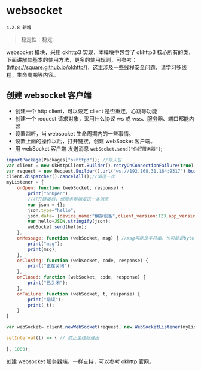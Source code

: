 # websocket
` 4.2.8 新增 `
> 稳定性：稳定

websocket 模块，采用 okhttp3 实现，本模块中包含了 okhttp3 核心所有的类，下面讲解其基本的使用方法，更多的使用规则，可参考：(https://square.github.io/okhttp/)，这里涉及一些线程安全问题，请学习多线程，生命周期等内容。

## 创建 websocket 客户端
+ 创建一个 http client，可以设定 client 是否重连，心跳等功能
+ 创建一个 request 请求对象，采用什么协议 ws 或 wss、服务器、端口都能内容
+ 设置监听，当 websocket 生命周期内的一些事情。 
+ 设置上面的操作以后，打开链接，创建 webSocket 客户端。
+ 用 webSocket 客户端 发送消息 `webSocket.send("你好服务器")`;

``` js
importPackage(Packages["okhttp3"]); //导入包
var client = new OkHttpClient.Builder().retryOnConnectionFailure(true).build();
var request = new Request.Builder().url("ws://192.168.31.164:9317").build(); //vscode  插件的ip地址，
client.dispatcher().cancelAll();//清理一次
myListener = {
    onOpen: function (webSocket, response) {
        print("onOpen");
        //打开链接后，想服务器端发送一条消息
        var json = {};
        json.type="hello";
        json.data= {device_name:"模拟设备",client_version:123,app_version:123,app_version_code:"233"};
        var hello=JSON.stringify(json);
        webSocket.send(hello);
    },
    onMessage: function (webSocket, msg) { //msg可能是字符串，也可能是byte数组，取决于服务器送的内容
        print("msg");
        print(msg);
    },
    onClosing: function (webSocket, code, response) {
        print("正在关闭");
    },
    onClosed: function (webSocket, code, response) {
        print("已关闭");
    },
    onFailure: function (webSocket, t, response) {
        print("错误");
        print( t);
    }
}

var webSocket= client.newWebSocket(request, new WebSocketListener(myListener)); //创建链接

setInterval(() => { // 防止主线程退出
    
}, 1000);

```

创建 websocket 服务器端，一样支持，可以参考 okhttp 官网。